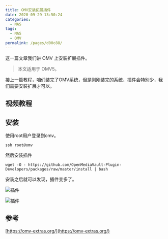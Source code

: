 ```yaml
---
title: OMV安装拓展插件
date: 2020-09-29 13:50:24
categories: 
  - NAS
tags: 
  - NAS
  - OMV
permalink: /pages/d00c88/
---
```


这一篇文章我们讲 OMV 上安装扩展插件。

<!-- more -->

> 本文适用于 OMV5。

接上一篇教程，咱们装完了OMV系统，但是刚刚装完的系统，插件会特别少，我们需要安装扩展才可以。

## 视频教程

<bilibili bvid="BV18v411y74i" :page=1 :highQuality="true" :danmaku="true" />

## 安装

使用root用户登录到omv。

```
ssh root@omv
```

然后安装插件

```
wget -O - https://github.com/OpenMediaVault-Plugin-Developers/packages/raw/master/install | bash
```

安装之后就可以发现，插件变多了。

![插件](https://blog.xxwhite.com/assets/img/2020/08/200828_101711_msedge_lxgB.png)

![插件](https://blog.xxwhite.com/assets/img/2020/08/200828_101727_msedge_9bD8.png)


## 参考

[https://omv-extras.org/](https://omv-extras.org/)